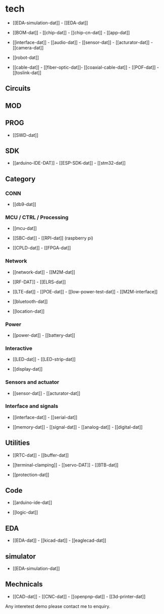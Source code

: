 
# tech 

- [[EDA-simulation-dat]] - [[EDA-dat]]

- [[BOM-dat]] - [[chip-dat]] - [[chip-cn-dat]] - [[app-dat]]

- [[interface-dat]] - [[audio-dat]] - [[sensor-dat]] - [[acturator-dat]] - [[camera-dat]]

- [[robot-dat]]

- [[cable-dat]] - [[fiber-optic-dat]]- [[coaxial-cable-dat]] - [[POF-dat]] - [[toslink-dat]]

## Circuits 

## MOD

## PROG

- [[SWD-dat]]

## SDK

- [[arduino-IDE-DAT]] - [[ESP-SDK-dat]] - [[stm32-dat]]


## Category


### CONN

- [[db9-dat]]

### MCU / CTRL / Processing 

- [[mcu-dat]] 

- [[SBC-dat]] - [[RPI-dat]] (raspberry pi)

- [[CPLD-dat]] - [[FPGA-dat]]


### Network

- [[network-dat]] - [[M2M-dat]]

- [[RF-DAT]] - [[ELRS-dat]]

- [[LTE-dat]] - [[POE-dat]] - [[low-power-test-dat]] - [[M2M-interface]]

- [[bluetooth-dat]]

- [[location-dat]]

### Power 

- [[power-dat]] - [[battery-dat]]

### Interactive

- [[LED-dat]] - [[LED-strip-dat]]

- [[display-dat]]

### Sensors and actuator 

- [[sensor-dat]] - [[acturator-dat]]



### Interface and signals 

- [[interface-dat]] - [[serial-dat]]

- [[memory-dat]] - [[signal-dat]] - [[analog-dat]] - [[digital-dat]]


## Utilities  

- [[RTC-dat]] - [[buffer-dat]] 

- [[terminal-clamping]] - [[servo-DAT]] - [[BTB-dat]]

- [[protection-dat]]

## Code 

- [[arduino-ide-dat]]

- [[logic-dat]]


## EDA

- [[EDA-dat]] - [[kicad-dat]] - [[eaglecad-dat]]

## simulator 

- [[EDA-simulation-dat]]


## Mechnicals 

- [[CAD-dat]] - [[CNC-dat]] - [[openpnp-dat]] - [[3d-printer-dat]]

Any interetest demo please contact me to enquiry.
